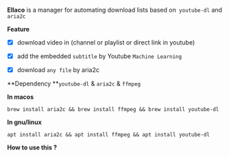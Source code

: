 **Ellaco** is a manager for automating download lists based on` youtube-dl` and `aria2c`

**Feature** 

- [x] download video in (channel or playlist or direct link in youtube)
- [x] add the embedded `subtitle` by Youtube `Machine Learning`
- [x] download `any file` by aria2c



**Dependency **`youtube-dl` & `aria2c` & `ffmpeg`

**In macos**

`brew install aria2c && brew install ffmpeg && brew install youtube-dl`

**In gnu/linux**

`apt install aria2c && apt install ffmpeg && apt install youtube-dl`



**How to use this ?** ‍



